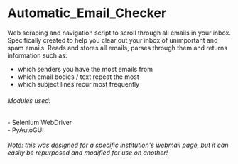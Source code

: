 # Automatic_Email_Checker

<p>Web scraping and navigation script to scroll through all emails in your inbox. Specifically created to help you clear out your inbox of unimportant and spam emails. Reads and stores all emails, parses through them and returns information such as: </p>
<ul>
  <li>which senders you have the most emails from</li>
  <li>which email bodies / text repeat the most</li>
  <li>which subject lines recur most frequently</li>
</ul>

<h6>Modules used:</h6>
- Selenium WebDriver
<br>
- PyAutoGUI
<br>
<br>
<i>Note: this was designed for a specific institution's webmail page, but it can easily be repurposed and modified for use on another!</i>
